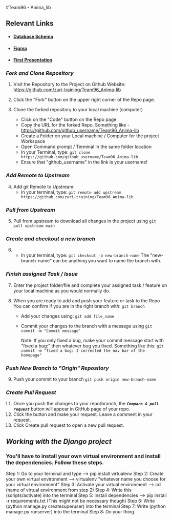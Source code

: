 #Team96 - Anima_lib

## Relevant Links

- #### [Database Schema](https://www.figma.com/file/dbuMWTtl6UgEcVcvtI97Np/Untitled?node-id=0%3A1)
- #### [Figma](https://www.figma.com/file/gFDREjDvch3LiCT3x1jmRN/Team-96_Anima-lib?node-id=1734%3A7634)
- #### [First Presentation](https://drive.google.com/file/d/17mP2BijevHPgeVjKOV6op29VJttYO148/view?usp=sharing)

### **_Fork and Clone Repository_**

1. Visit the Repository to the Project on Github Website: https://github.com/zuri-training/Team96_Anima-lib
2. Click the "Fork" button on the upper right corner of the Repo page.
3. Clone the forked repository to your local machine (computer)

   - Click on the "Code" button on the Repo page
   - Copy the URL for the forked Repo. Something like - https://github.com/github_username/Team96_Anima-lib
   - Create a Folder on your Local machine / Computer for the project Workspace
   - Open Command prompt / Terminal in the same folder location
   - In your Terminal, type:
     `git clone https://github.com/github_username/Team96_Anima-lib`
   - Ensure that "github_username" in the link is your username!

### **_Add Remote to Upstream_**

4. Add git Remote to Upstream:
   - In your terminal, type:
     `git remote add upstream https://github.com/zuri-training/Team96_Anima-lib`

### **_Pull from Upstream_**

5. Pull from upstream to download all changes in the project using `git pull upstream main`

### **_Create and checkout a new branch_**

6. - In your terminal, type:
     `git checkout -b new-branch-name`
     The "new-branch-name" can be anything you want to name the branch with.

### **_Finish assigned Task / Issue_**

7. Enter the project folder/file and complete your assigned task / feature on your local machine as you would normally do.

8. When you are ready to add and push your feature or task to the Repo
   You can confirm if you are in the right branch with: `git branch`

   - Add your changes using:
     `git add file_name `
   - Commit your changes to the branch with a message using
     `git commit -m "Commit message"`

     Note: If you only fixed a bug, make your commit message start with "fixed a bug:" then whatever bug you fixed.
     Something like this: `git commit -m "fixed a bug: I corrected the nav bar of the homepage"`

### **_Push New Branch to "Origin" Repository_**

9. Push your commit to your branch
   `git push origin new-branch-name`

### **_Create Pull Request_**

11. Once you push the changes to your repo/branch, the **_`Compare & pull request`_** button will appear in GitHub page of your repo.
12. Click the button and make your request. Leave a comment in your request.
13. Click Create pull request to open a new pull request.


## **_Working with the Django project_**

### You'll have to install your own virtual environment and install the dependencies. Follow these steps.

 Step 1: Go to your terminal and type --> pip install virtualenv
 Step 2: Create your own virtual environment --> virtualenv "whatever name you choose for your virtual environment"
 Step 3: Activate your virtual environment --> cd (name of virtual environment from step 2)
 Step 4: Write this (scripts/activate) into the terminal
 Step 5: Install dependencies --> pip install -r requirements.txt (This might not be necessary though)
 Step 6: Write (python manage.py createsuperuser) into the terminal
 Step 7: Write (python manage.py runserver) into the terminal
 Step 8: Do your thing.
